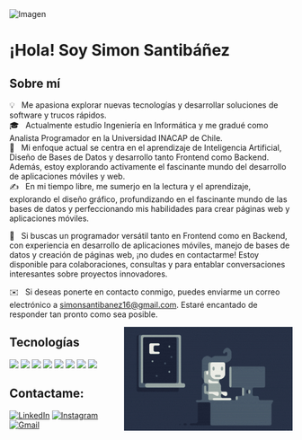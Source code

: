 <!DOCTYPE html>
<html lang="es">
<head>
  <meta charset="UTF-8">
  <meta name="viewport" content="width=device-width, initial-scale=1.0">
</head>
<body>

<div class="container">
  <img src="https://i.pinimg.com/originals/bc/87/e5/bc87e5124f8d2cfe810d403adc96ad01.gif" alt="Imagen">
  <h1>¡Hola! Soy Simon Santibáñez</h1>
  
  <h2>Sobre mí</h2>
  <p>
    💡 &nbsp; Me apasiona explorar nuevas tecnologías y desarrollar soluciones de software y trucos rápidos.<br>
    🎓 &nbsp; Actualmente estudio Ingeniería en Informática y me gradué como Analista Programador en la Universidad INACAP de Chile.<br>
    🌱 &nbsp; Mi enfoque actual se centra en el aprendizaje de Inteligencia Artificial, Diseño de Bases de Datos y desarrollo tanto Frontend como Backend. Además, estoy explorando activamente el fascinante mundo del desarrollo de aplicaciones móviles y web.<br>
    ✍️ &nbsp; En mi tiempo libre, me sumerjo en la lectura y el aprendizaje, explorando el diseño gráfico, profundizando en el fascinante mundo de las bases de datos y perfeccionando mis habilidades para crear páginas web y aplicaciones móviles.
  </p>
  
  <p>
    💬 &nbsp; Si buscas un programador versátil tanto en Frontend como en Backend, con experiencia en desarrollo de aplicaciones móviles, manejo de bases de datos y creación de páginas web, ¡no dudes en contactarme! Estoy disponible para colaboraciones, consultas y para entablar conversaciones interesantes sobre proyectos innovadores.
  </p>
  
  <p>
    ✉️ &nbsp; Si deseas ponerte en contacto conmigo, puedes enviarme un correo electrónico a <a href="mailto:simonsantibanez16@gmail.com">simonsantibanez16@gmail.com</a>. Estaré encantado de responder tan pronto como sea posible.
  </p>
  
  <img alt="Código Nocturno" src="https://raw.githubusercontent.com/AVS1508/AVS1508/master/assets/Night-Coding.gif" align="right">
  
  <h2>Tecnologías</h2>
  <div class="technologies">
    <img src="https://img.shields.io/badge/-HTML-05122A?style=flat&logo=HTML5">
    <img src="https://img.shields.io/badge/-CSS-05122A?style=flat&logo=CSS3&logoColor=1572B6">
    <img src="https://img.shields.io/badge/-JavaScript-05122A?style=flat&logo=javascript">
    <img src="https://img.shields.io/badge/-Python-05122A?style=flat&logo=python">
    <img src="https://img.shields.io/badge/-C++-05122A?style=flat&logo=C%2B%2B&logoColor=00599C">
    <img src="https://img.shields.io/badge/-React-05122A?style=flat&logo=react">
    <img src="https://img.shields.io/badge/-Django-05122A?style=flat&logo=django&logoColor=092E20">
    <img src="https://img.shields.io/badge/-Flutter-05122A?style=flat&logo=flutter">
  </div>
  <h2>Contactame:</h2>
  <div class="contact-icons">
    <a href="https://www.linkedin.com/in/simon-santiba%C3%B1ez-6bb6a12a4/" target="_blank"><img src="https://img.shields.io/badge/LinkedIn-%230077B5.svg?&style=flat-square&logo=linkedin&logoColor=white" alt="LinkedIn"></a>
    <a href="https://www.instagram.com/s_m_n_s_z/" target="_blank"><img src="https://img.shields.io/badge/Instagram-%23E4405F.svg?&style=flat-square&logo=instagram&logoColor=white" alt="Instagram"></a>
    <a href="mailto:simonsantibanez16@gmail.com"><img src="https://img.shields.io/badge/-simonsantibanez16@gmail.com-D14836?style=flat&logo=Gmail&logoColor=white" alt="Gmail"/></a>
  </div>
</div>

</body>
</html>

